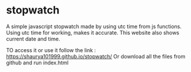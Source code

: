 # stopwatch
A simple javascript stopwatch made by using utc time from js functions.
Using utc time for working, makes it accurate.
This website also shows current date and time. 

TO access it or use it follow the link : https://shaurya101999.github.io/stopwatch/
Or download all the files from github and run index.html

